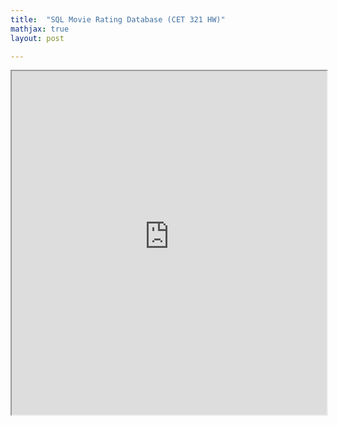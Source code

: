 ```yaml
---
title:  "SQL Movie Rating Database (CET 321 HW)"
mathjax: true
layout: post

---
```


 <iframe src ="https://alierenkayhanbouncet.blogspot.com/2022/06/sql-movie-rating-database-cet-321-hw_15.html" width="100%" height="550"> </iframe>
